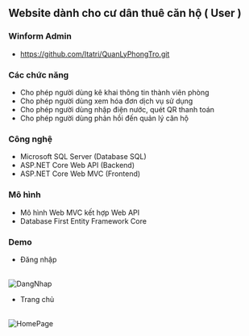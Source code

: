 ## Website dành cho cư dân thuê căn hộ ( User ) 

### Winform Admin 
- https://github.com/Itatri/QuanLyPhongTro.git

### Các chức năng
- Cho phép người dùng kê khai thông tin thành viên phòng
- Cho phép người dùng xem hóa đơn dịch vụ sử dụng
- Cho phép người dùng nhập điện nước, quét QR thanh toán
- Cho phép người dùng phản hồi đến quản lý căn hộ 


### Công nghệ

- Microsoft SQL Server (Database SQL)
- ASP.NET Core Web API (Backend)
- ASP.NET Core Web MVC (Frontend)

### Mô hình 
- Mô hình Web MVC kết hợp Web API
- Database First Entity Framework Core

### Demo
- Đăng nhập <br> <br>

![DangNhap](https://github.com/user-attachments/assets/17992d5c-5c1d-4645-b4e7-4f02ed5c330e)


- Trang chủ <br> <br>

![HomePage](https://github.com/user-attachments/assets/f03ae76c-0669-4b22-981c-6805fd3ae0f9)



